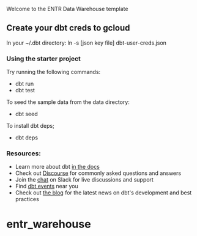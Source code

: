 Welcome to the ENTR Data Warehouse template

## Create your dbt creds to gcloud

In your ~/.dbt directory: 
ln -s [json key file] dbt-user-creds.json

### Using the starter project

Try running the following commands:
- dbt run
- dbt test

To seed the sample data from the data directory: 
- dbt seed

To install dbt deps; 
- dbt deps


### Resources:
- Learn more about dbt [in the docs](https://docs.getdbt.com/docs/introduction)
- Check out [Discourse](https://discourse.getdbt.com/) for commonly asked questions and answers
- Join the [chat](http://slack.getdbt.com/) on Slack for live discussions and support
- Find [dbt events](https://events.getdbt.com) near you
- Check out [the blog](https://blog.getdbt.com/) for the latest news on dbt's development and best practices
# entr_warehouse
